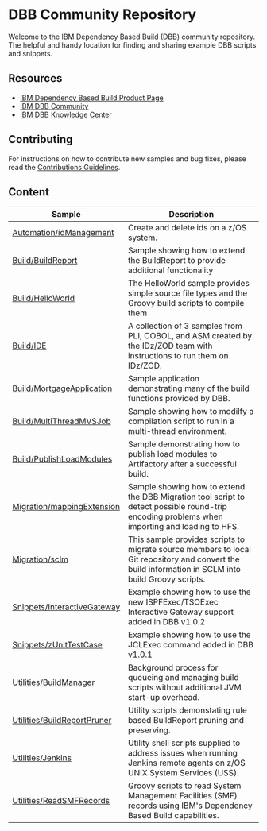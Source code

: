 # DBB Community Repository
Welcome to the IBM Dependency Based Build (DBB) community repository. The helpful and handy location for finding and sharing example DBB scripts and snippets.

## Resources
* [IBM Dependency Based Build Product Page](https://developer.ibm.com/mainframe/products/ibm-dependency-based-build/)
* [IBM DBB Community](https://www.ibm.com/developerworks/community/groups/service/html/communitystart?communityUuid=eb5571db-e187-47c1-bd64-d5da2bd73e73)
* [IBM DBB Knowledge Center](https://www.ibm.com/support/knowledgecenter/SS6T76_1.0.2/welcome.html)

## Contributing
For instructions on how to contribute new samples and bug fixes, please read the [Contributions Guidelines](https://github.com/IBM/dbb/tree/master/CONTRIBUTIONS.md).

## Content
Sample | Description
--- | ---
[Automation/idManagement](https://github.com/IBM/dbb/tree/master/Automation/idManagement) | Create and delete ids on a z/OS system.
[Build/BuildReport](https://github.com/IBM/dbb/tree/master/Build/BuildReport) | Sample showing how to extend the BuildReport to provide additional functionality
[Build/HelloWorld](https://github.com/IBM/dbb/tree/master/Build/HelloWorld) | The HelloWorld sample provides simple source file types and the Groovy build scripts to compile them
[Build/IDE](https://github.com/IBM/dbb/tree/master/Build/IDE) | A collection of 3 samples from PLI, COBOL, and ASM created by the IDz/ZOD team with instructions to run them on IDz/ZOD.
[Build/MortgageApplication](https://github.com/IBM/dbb/tree/master/Build/MortgageApplication) | Sample application demonstrating many of the  build functions provided by DBB.
[Build/MultiThreadMVSJob](https://github.com/IBM/dbb/tree/master/Build/MultiThreadMVSJob) | Sample showing how to modilfy a compilation script to run in a multi-thread environment.
[Build/PublishLoadModules](https://github.com/IBM/dbb/tree/master/Build/PublishLoadModules) | Sample demonstrating how to publish load modules to Artifactory after a successful build.
[Migration/mappingExtension](https://github.com/IBM/dbb/tree/master/Migration/mappingExtension) | Sample showing how to extend the DBB Migration tool script to detect possible round-trip encoding problems when importing and loading to HFS.
[Migration/sclm](https://github.com/IBM/dbb/tree/master/Migration/sclm) | This sample provides scripts to migrate source members to local Git repository and convert the build information in SCLM into build Groovy scripts.
[Snippets/InteractiveGateway](https://github.com/IBM/dbb/tree/master/Snippets/InteractiveGateway) | Example showing how to use the new ISPFExec/TSOExec Interactive Gateway support added in DBB v1.0.2
[Snippets/zUnitTestCase](https://github.com/IBM/dbb/tree/master/Snippets/zUnitTestCase) | Example showing how to use the JCLExec command added in DBB v1.0.1
[Utilities/BuildManager](https://github.com/IBM/dbb/tree/master/Utilities/BuildManager) | Background process for queueing and managing build scripts without additional JVM start-up overhead.
[Utilities/BuildReportPruner](https://github.com/IBM/dbb/tree/master/Utilities/BuildReportPruner) | Utility scripts demonstating rule based BuildReport pruning and preserving.
[Utilities/Jenkins](https://github.com/IBM/dbb/tree/master/Utilities/Jenkins) | Utility shell scripts supplied to address issues when running Jenkins remote agents on z/OS UNIX System Services (USS).
[Utilities/ReadSMFRecords](https://github.com/IBM/dbb/tree/master/Utilities/ReadSMFRecords) | Groovy scripts to read System Management Facilities (SMF) records using IBM's Dependency Based Build capabilities.
